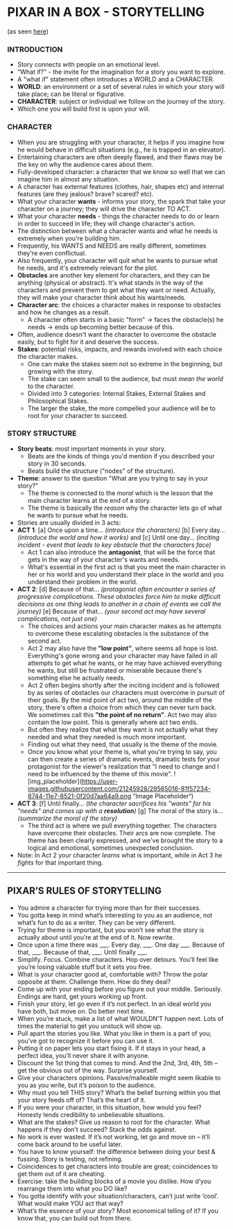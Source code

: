 # PIXAR IN A BOX - STORYTELLING
(as seen [here](https://www.khanacademy.org/partner-content/pixar/storytelling "Pixar in a Box - Storytelling"))

### INTRODUCTION
- Story connects with people on an emotional level.
- “What if?" - the invite for the imagination for a story you want to explore.
- A "what if" statement often introduces a WORLD and a CHARACTER.
- __WORLD__: an environment or a set of several rules in which your story will take place; can be literal or figurative.
- __CHARACTER__: subject or individual we follow on the journey of the story.
- Which one you will build first is upon your will.

### CHARACTER
- When you are struggling with your character, it helps if you imagine how he would behave in difficult situations (e.g., he is trapped in an elevator).
- Entertaining characters are often deeply flawed, and their flaws may be the key on why the audience cares about them.
- Fully-developed character: a character that we know so well that we can imagine him in almost any situation.
- A character has external features (clothes, hair, shapes etc) and internal features (are they jealous? brave? scared? etc).
- What your character __wants__ - informs your story, the spark that take your character on a journey; they will drive the character TO ACT.
- What your character __needs__ - things the character needs to do or learn in order to succeed in life; they will change character's action.
- The distinction between what a character wants and what he needs is extremely when you're building him.
- Frequently, his WANTS and NEEDS are really different, sometimes they're even conflictual.
- Also frequently, your character will quit what he wants to pursue what he needs, and it's extremely relevant for the plot.
- __Obstacles__ are another key element for characters, and they can be anything (physical or abstract). It's what stands in the way of the characters and prevent them to get what they want or need. Actually, they will make your character _think_ about his wants/needs.
- __Character arc__: the choices a character makes in response to obstacles and how he changes as a result.
   - A character often starts in a basic "form" → faces the obstacle(s) he needs → ends up becoming better because of this.
- Often, audience doesn't want the character to overcome the obstacle easily, but to fight for it and deserve the success.
- __Stakes__: potential risks, impacts, and rewards involved with each choice the character makes.
   - One can make the stakes seem not so extreme in the beginning, but growing with the story.
   - The stake can seem small to the audience, but must _mean the world_ to the character.
   - Divided into 3 categories: Internal Stakes, External Stakes and Philosophical Stakes.
   - The larger the stake, the more compelled your audience will be to root for your character to succeed.


### STORY STRUCTURE
- __Story beats__: most important moments in your story.
   - Beats are the kinds of things you'd mention if you described your story in 30 seconds.
   - Beats build the structure ("nodes" of the structure).
- __Theme__: answer to the question "What are you trying to say in your story?"
   - The theme is connected to the _moral_ which is the lesson that the main character learns at the end of a story.
   - The theme is basically the _reason_ why the character lets go of what he wants to pursue what he needs.
- Stories are usually divided in 3 acts:
- __ACT 1__: [a] Once upon a time… _(introduce the characters)_ [b] Every day… _(introduce the world and how it works)_ and [c] Until one day... _(inciting incident - event that leads to key obstacle that the characters face)_
   - Act 1 can also introduce the __antagonist__, that will be the force that gets in the way of your character's wants and needs.
   - What's essential in the first act is that you meet the main character in her or his world and you understand their place in the world and you understand their problem in the world.
- __ACT 2__: [d] Because of that… _(protagonist often encounter a series of progressive complications. These obstacles force him to make difficult decisions as one thing leads to another in a chain of events we call the journey)_ [e] Because of that… _(your second act may have several complications, not just one)_
   - The choices and actions your main character makes as he attempts to overcome these escalating obstacles is the substance of the second act.
   - Act 2 may also have the __”low point”__, where seems all hope is lost. Everything's gone wrong and your character may have failed in all attempts to get what he wants, or he may have achieved everything he wants, but still be frustrated or miserable because there's something else he actually needs.
   - Act 2 often begins shortly after the inciting incident and is followed by as series of obstacles our characters must overcome in pursuit of their goals. By the mid point of act two, around the middle of the story, there's often a choice from which they can never turn back. We sometimes call this __”the point of no return”__. Act two may also contain the low point. This is generally where act two ends.
   - But often they realize that what they want is not actually what they needed and what they needed is much more important.
   - Finding out what they need, that usually is the theme of the movie.
   - Once you know what your theme is, what you're trying to say, you can then create a series of dramatic events, dramatic tests for your protagonist for the viewer's realization that "I need to change and I need to be influenced by the theme of this movie".
   ![img_placeholder](https://user-images.githubusercontent.com/21245928/29565016-81f57234-8744-11e7-8521-0f20d7aa64a9.png “Image Placeholder“)
- __ACT 3__: [f] Until finally… _(the character sacrifices his "wants" for his "needs" and comes up with a __resolution__)_ [g] The moral of the story is… _(summarize the moral of the story)_
   - The third act is where we pull everything together. The characters have overcome their obstacles. Their arcs are now complete. The theme has been clearly expressed, and we've brought the story to a logical and emotional, sometimes unexpected conclusion.
- Note: In Act 2 your character _learns_ what is important, while in Act 3 he _fights_ for that important thing.

--------

## PIXAR’S RULES OF STORYTELLING
- You admire a character for trying more than for their successes.
- You gotta keep in mind what’s interesting to you as an audience, not what’s fun to do as a writer. They can be very different.
- Trying for theme is important, but you won’t see what the story is actually about until you’re at the end of it. Now rewrite.
- Once upon a time there was ___. Every day, ___. One day ___. Because of that, ___. Because of that, ___. Until finally ___.
- Simplify. Focus. Combine characters. Hop over detours. You’ll feel like you’re losing valuable stuff but it sets you free.
- What is your character good at, comfortable with? Throw the polar opposite at them. Challenge them. How do they deal?
- Come up with your ending before you figure out your middle. Seriously. Endings are hard, get yours working up front.
- Finish your story, let go even if it’s not perfect. In an ideal world you have both, but move on. Do better next time.
- When you’re stuck, make a list of what WOULDN’T happen next. Lots of times the material to get you unstuck will show up.
- Pull apart the stories you like. What you like in them is a part of you; you’ve got to recognize it before you can use it.
- Putting it on paper lets you start fixing it. If it stays in your head, a perfect idea, you’ll never share it with anyone.
- Discount the 1st thing that comes to mind. And the 2nd, 3rd, 4th, 5th – get the obvious out of the way. Surprise yourself.
- Give your characters opinions. Passive/malleable might seem likable to you as you write, but it’s poison to the audience.
- Why must you tell THIS story? What’s the belief burning within you that your story feeds off of? That’s the heart of it.
- If you were your character, in this situation, how would you feel? Honesty lends credibility to unbelievable situations.
- What are the stakes? Give us reason to root for the character. What happens if they don’t succeed? Stack the odds against.
- No work is ever wasted. If it’s not working, let go and move on – it’ll come back around to be useful later.
- You have to know yourself: the difference between doing your best & fussing. Story is testing, not refining.
- Coincidences to get characters into trouble are great; coincidences to get them out of it are cheating.
- Exercise: take the building blocks of a movie you dislike. How d’you rearrange them into what you DO like?
- You gotta identify with your situation/characters, can’t just write ‘cool’. What would make YOU act that way?
- What’s the essence of your story? Most economical telling of it? If you know that, you can build out from there.